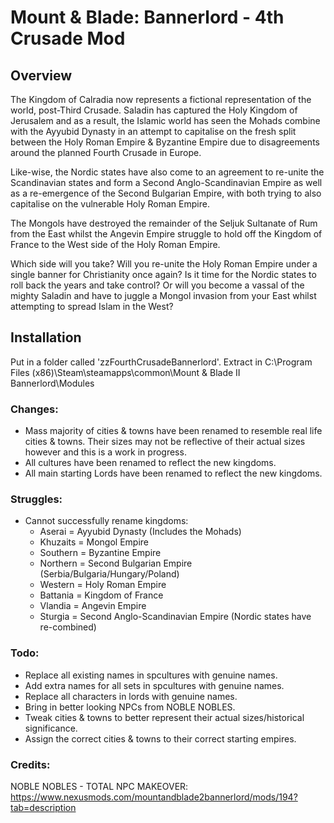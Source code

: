 # Mount & Blade: Bannerlord - 4th Crusade Mod

## Overview

The Kingdom of Calradia now represents a fictional representation of the world, post-Third Crusade. Saladin has captured the Holy Kingdom of Jerusalem and as a result, the Islamic world has seen the Mohads combine with the Ayyubid Dynasty in an attempt to capitalise on the fresh split between the Holy Roman Empire & Byzantine Empire due to disagreements around the planned Fourth Crusade in Europe.

Like-wise, the Nordic states have also come to an agreement to re-unite the Scandinavian states and form a Second Anglo-Scandinavian Empire as well as a re-emergence of the Second Bulgarian Empire, with both trying to also capitalise on the vulnerable Holy Roman Empire.

The Mongols have destroyed the remainder of the Seljuk Sultanate of Rum from the East whilst the Angevin Empire struggle to hold off the Kingdom of France to the West side of the Holy Roman Empire.

Which side will you take? Will you re-unite the Holy Roman Empire under a single banner for Christianity once again? Is it time for the Nordic states to roll back the years and take control? Or will you become a vassal of the mighty Saladin and have to juggle a Mongol invasion from your East whilst attempting to spread Islam in the West?

## Installation

Put in a folder called 'zzFourthCrusadeBannerlord'.
Extract in C:\Program Files (x86)\Steam\steamapps\common\Mount & Blade II Bannerlord\Modules

### Changes:

- Mass majority of cities & towns have been renamed to resemble real life cities & towns. Their sizes may not be reflective of their actual sizes however and this is a work in progress.
- All cultures have been renamed to reflect the new kingdoms.
- All main starting Lords have been renamed to reflect the new kingdoms.

### Struggles:

- Cannot successfully rename kingdoms:
  - Aserai = Ayyubid Dynasty (Includes the Mohads)
  - Khuzaits = Mongol Empire
  - Southern = Byzantine Empire
  - Northern = Second Bulgarian Empire (Serbia/Bulgaria/Hungary/Poland)
  - Western = Holy Roman Empire
  - Battania = Kingdom of France
  - Vlandia = Angevin Empire
  - Sturgia = Second Anglo-Scandinavian Empire (Nordic states have re-combined)

### Todo:

- Replace all existing names in spcultures with genuine names.
- Add extra names for all sets in spcultures with genuine names.
- Replace all characters in lords with genuine names.
- Bring in better looking NPCs from NOBLE NOBLES.
- Tweak cities & towns to better represent their actual sizes/historical significance.
- Assign the correct cities & towns to their correct starting empires.

### Credits:

NOBLE NOBLES - TOTAL NPC MAKEOVER:
https://www.nexusmods.com/mountandblade2bannerlord/mods/194?tab=description
